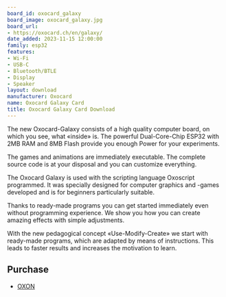 ```yaml
---
board_id: oxocard_galaxy
board_image: oxocard_galaxy.jpg
board_url:
- https://oxocard.ch/en/galaxy/
date_added: 2023-11-15 12:00:00
family: esp32
features:
- Wi-Fi
- USB-C
- Bluetooth/BTLE
- Display
- Speaker
layout: download
manufacturer: Oxocard
name: Oxocard Galaxy Card
title: Oxocard Galaxy Card Download
---
```


The new Oxocard-Galaxy consists of a high quality computer board, on which you see, what «inside» is. The powerful Dual-Core-Chip ESP32 with 2MB RAM and 8MB Flash provide you enough Power for your experiments.

The games and animations are immediately executable. The complete source code is at your disposal and you can customize everything.

The Oxocard Galaxy is used with the scripting language Oxoscript programmed. It was specially designed for computer graphics and -games developed and is for beginners particularly suitable.

Thanks to ready-made programs you can get started immediately even without programming experience. We show you how you can create amazing effects with simple adjustments.

With the new pedagogical concept «Use-Modify-Create» we start with ready-made programs, which are adapted by means of instructions. This leads to faster results and increases the motivation to learn.

## Purchase

* [OXON](https://shop.oxon.ch/?shop=oxocard)
